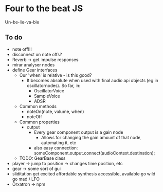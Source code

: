 # Four to the beat JS

Un-be-lie-va-ble

## To do
- note off!!!
- disconnect on note offs?
- Reverb -> get impulse responses
- mirar analyser nodes
- define Gear interfaces
	- Our 'when' is relative - is this good?
		- It becomes absolute when used with final audio api objects (eg in oscillatornodes). So far, in:
			- OscillatorVoice
			- SampleVoice
			- ADSR
	- Common methods
		- noteOn(note, volume, when)
		- noteOff
	- Common properties
		- output
			- Every gear component output is a gain node
				- Allows for changing the gain amount of that node, automating it, etc
			- also easy connection:
				someComponent.output.connect(audioContext.destination);
	- TODO: GearBase class
- player -> jump to position -> changes time position, etc
- gear -> some sort of gui
- sliditation
	get excited
		affordable synthesis
		accessible, available
	go wild
	go mad / LFO
- Orxatron -> npm

